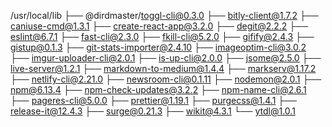 /usr/local/lib
├── @dirdmaster/toggl-cli@0.3.0
├── bitly-client@1.7.2
├── caniuse-cmd@1.3.1
├── create-react-app@3.2.0
├── degit@2.2.2
├── eslint@6.7.1
├── fast-cli@2.3.0
├── fkill-cli@5.2.0
├── gifify@2.4.3
├── gistup@0.1.3
├── git-stats-importer@2.4.10
├── imageoptim-cli@3.0.2
├── imgur-uploader-cli@2.0.1
├── is-up-cli@2.0.0
├── jsome@2.5.0
├── live-server@1.2.1
├── markdown-to-medium@1.4.4
├── markserv@1.17.2
├── netlify-cli@2.21.0
├── newsroom-cli@0.1.11
├── nodemon@2.0.1
├── npm@6.13.4
├── npm-check-updates@3.2.2
├── npm-name-cli@2.6.1
├── pageres-cli@5.0.0
├── prettier@1.19.1
├── purgecss@1.4.1
├── release-it@12.4.3
├── surge@0.21.3
├── wikit@4.3.1
└── ytdl@1.0.1


